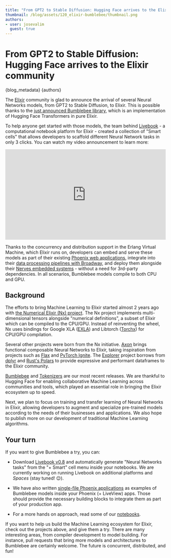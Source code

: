 ```yaml
---
title: "From GPT2 to Stable Diffusion: Hugging Face arrives to the Elixir community" 
thumbnail: /blog/assets/120_elixir-bumblebee/thumbnail.png
authors:
- user: josevalim
  guest: true
---
```


# From GPT2 to Stable Diffusion: Hugging Face arrives to the Elixir community

{blog_metadata}
{authors}

The [Elixir](https://elixir-lang.org/) community is glad to announce the arrival of several Neural Networks models, from GPT2 to Stable Diffusion, to Elixir. This is possible thanks to the [just announced Bumblebee library](https://news.livebook.dev/announcing-bumblebee-gpt2-stable-diffusion-and-more-in-elixir-3Op73O), which is an implementation of Hugging Face Transformers in pure Elixir.

To help anyone get started with those models, the team behind [Livebook](https://livebook.dev/) - a computational notebook platform for Elixir - created a collection of "Smart cells" that allows developers to scaffold different Neural Network tasks in only 3 clicks. You can watch my video announcement to learn more:

<iframe width="100%" style="aspect-ratio: 16 / 9;"src="https://www.youtube.com/embed/g3oyh3g1AtQ" title="YouTube video player" frameborder="0" allow="accelerometer; autoplay; clipboard-write; encrypted-media; gyroscope; picture-in-picture" allowfullscreen></iframe>

Thanks to the concurrency and distribution support in the Erlang Virtual Machine, which Elixir runs on, developers can embed and serve these models as part of their existing [Phoenix web applications](https://phoenixframework.org/), integrate into their [data processing pipelines with Broadway](https://elixir-broadway.org), and deploy them alongside their [Nerves embedded systems](https://www.nerves-project.org/) - without a need for 3rd-party dependencies. In all scenarios, Bumblebee models compile to both CPU and GPU.

## Background

The efforts to bring Machine Learning to Elixir started almost 2 years ago with [the Numerical Elixir (Nx) project](https://github.com/elixir-nx/nx/tree/main/nx). The Nx project implements multi-dimensional tensors alongside "numerical definitions", a subset of Elixir which can be compiled to the CPU/GPU. Instead of reinventing the wheel, Nx uses bindings for Google XLA ([EXLA](https://github.com/elixir-nx/nx/tree/main/exla)) and Libtorch ([Torchx](https://github.com/elixir-nx/nx/tree/main/torchx)) for CPU/GPU compilation.

Several other projects were born from the Nx initiative. [Axon](https://github.com/elixir-nx/axon) brings functional composable Neural Networks to Elixir, taking inspiration from projects such as [Flax](https://github.com/google/flax) and [PyTorch Ignite](https://pytorch.org/ignite/index.html). The [Explorer](https://github.com/elixir-nx/explorer) project borrows from [dplyr](https://dplyr.tidyverse.org/) and [Rust's Polars](https://www.pola.rs/) to provide expressive and performant dataframes to the Elixir community.

[Bumblebee](https://github.com/elixir-nx/bumblebee) and [Tokenizers](https://github.com/elixir-nx/tokenizers) are our most recent releases. We are thankful to Hugging Face for enabling collaborative Machine Learning across communities and tools, which played an essential role in bringing the Elixir ecosystem up to speed.

Next, we plan to focus on training and transfer learning of Neural Networks in Elixir, allowing developers to augment and specialize pre-trained models according to the needs of their businesses and applications. We also hope to publish more on our development of traditional Machine Learning algorithms.

## Your turn

If you want to give Bumblebee a try, you can:

  * Download [Livebook v0.8](https://livebook.dev/) and automatically generate "Neural Networks tasks" from the "+ Smart" cell menu inside your notebooks. We are currently working on running Livebook on additional platforms and _Spaces_ (stay tuned! 😉).

  * We have also written [single-file Phoenix applications](https://github.com/elixir-nx/bumblebee/tree/main/examples/phoenix) as examples of Bumblebee models inside your Phoenix (+ LiveView) apps. Those should provide the necessary building blocks to integrate them as part of your production app.

  * For a more hands on approach, read some of our [notebooks](https://github.com/elixir-nx/bumblebee/tree/main/notebooks).

If you want to help us build the Machine Learning ecosystem for Elixir, check out the projects above, and give them a try. There are many interesting areas, from compiler development to model building. For instance, pull requests that bring more models and architectures to Bumblebee are certainly welcome. The future is concurrent, distributed, and fun!

